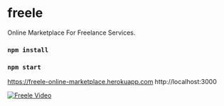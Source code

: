 # freele
Online Marketplace For Freelance Services.


### `npm install`
### `npm start`


https://freele-online-marketplace.herokuapp.com
http://localhost:3000


[![Freele Video]()](https://drive.google.com/file/d/1zF2PbhFWstuw3culhnClyK1np29yWB0P/view)
